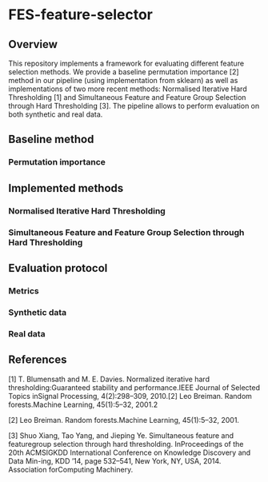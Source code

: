 # FES-feature-selector

## Overview

This repository implements a framework for evaluating different feature selection methods. We provide a baseline permutation importance [2] method in our pipeline (using implementation from sklearn) as well as implementations of two more recent methods:  Normalised Iterative Hard Thresholding [1] and Simultaneous Feature and Feature Group Selection through Hard Thresholding [3]. The pipeline allows to perform evaluation on both synthetic and real data.

## Baseline method

### Permutation importance

## Implemented methods

### Normalised Iterative Hard Thresholding

### Simultaneous Feature and Feature Group Selection through Hard Thresholding

## Evaluation protocol

### Metrics

### Synthetic data

### Real data

## References

[1]  T. Blumensath and M. E. Davies.  Normalized iterative hard thresholding:Guaranteed stability and performance.IEEE Journal of Selected Topics inSignal Processing, 4(2):298–309, 2010.[2]  Leo Breiman.  Random forests.Machine Learning, 45(1):5–32, 2001.2

[2]  Leo Breiman.  Random forests.Machine Learning, 45(1):5–32, 2001.

[3]  Shuo Xiang, Tao Yang, and Jieping Ye.  Simultaneous feature and featuregroup selection through hard thresholding. InProceedings of the 20th ACMSIGKDD International Conference on Knowledge Discovery and Data Min-ing,  KDD  ’14,  page  532–541,  New  York,  NY,  USA,  2014.  Association  forComputing Machinery.
